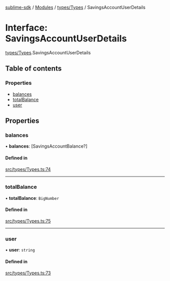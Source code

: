 [sublime-sdk](../README.md) / [Modules](../modules.md) / [types/Types](../modules/types_Types.md) / SavingsAccountUserDetails

# Interface: SavingsAccountUserDetails

[types/Types](../modules/types_Types.md).SavingsAccountUserDetails

## Table of contents

### Properties

- [balances](types_Types.SavingsAccountUserDetails.md#balances)
- [totalBalance](types_Types.SavingsAccountUserDetails.md#totalbalance)
- [user](types_Types.SavingsAccountUserDetails.md#user)

## Properties

### balances

• **balances**: [SavingsAccountBalance?]

#### Defined in

[src/types/Types.ts:74](https://github.com/sublime-finance/sublime-sdk/blob/1be39aa/src/types/Types.ts#L74)

___

### totalBalance

• **totalBalance**: `BigNumber`

#### Defined in

[src/types/Types.ts:75](https://github.com/sublime-finance/sublime-sdk/blob/1be39aa/src/types/Types.ts#L75)

___

### user

• **user**: `string`

#### Defined in

[src/types/Types.ts:73](https://github.com/sublime-finance/sublime-sdk/blob/1be39aa/src/types/Types.ts#L73)
